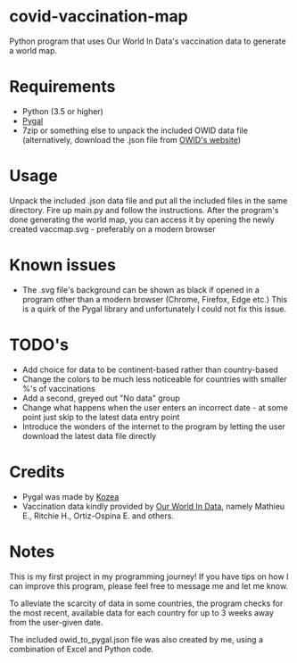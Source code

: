 # covid-vaccination-map
Python program that uses Our World In Data's vaccination data to generate a world map.

# Requirements
- Python (3.5 or higher) 
- [Pygal](http://www.pygal.org/en/stable/)
- 7zip or something else to unpack the included OWID data file (alternatively, download the .json file from [OWID's website](https://ourworldindata.org/covid-vaccinations))

# Usage
Unpack the included .json data file and put all the included files in the same directory. Fire up main.py and follow the instructions. 
After the program's done generating the world map, you can access it by opening the newly created vaccmap.svg - preferably on a modern browser

# Known issues
- The .svg file's background can be shown as black if opened in a program other than a modern browser (Chrome, Firefox, Edge etc.) This is a quirk of the Pygal library and unfortunately I could not fix this issue.

# TODO's
- Add choice for data to be continent-based rather than country-based
- Change the colors to be much less noticeable for countries with smaller %'s of vaccinations
- Add a second, greyed out "No data" group
- Change what happens when the user enters an incorrect date - at some point just skip to the latest data entry point
- Introduce the wonders of the internet to the program by letting the user download the latest data file directly

# Credits
- Pygal was made by [Kozea](https://github.com/Kozea)
- Vaccination data kindly provided by [Our World In Data](https://ourworldindata.org/covid-vaccinations), namely Mathieu E., Ritchie H., Ortiz-Ospina E. and others.

# Notes
This is my first project in my programming journey! If you have tips on how I can improve this program, please feel free to message me and let me know.

To alleviate the scarcity of data in some countries, the program checks for the most recent, available data for each country for up to 3 weeks away from the user-given date.

The included owid_to_pygal.json file was also created by me, using a combination of Excel and Python code.
